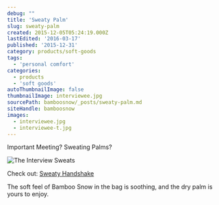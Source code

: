 ```yaml
---
debug: ""
title: 'Sweaty Palm'
slug: sweaty-palm
created: 2015-12-05T05:24:19.000Z
lastEdited: '2016-03-17'
published: '2015-12-31'
category: products/soft-goods
tags:
  - 'personal comfort'
categories:
  - products
  - 'soft goods'
autoThumbnailImage: false
thumbnailImage: interviewee.jpg
sourcePath: bamboosnow/_posts/sweaty-palm.md
siteHandle: bamboosnow
images:
  - interviewee.jpg
  - interviewee-t.jpg
---
```

Important Meeting?  Sweating Palms?
<!-- more -->
![The Interview Sweats](@pathToMe/interviewee.jpg "Will I make a bad impression?")

Check out: [Sweaty Handshake](http://sweatyhandshake.com)

The soft feel of Bamboo Snow in the bag is soothing, and the dry palm is yours to enjoy.
